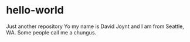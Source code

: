 # hello-world
Just another repository
Yo my name is David Joynt and I am from Seattle, WA. Some people call me a chungus.
